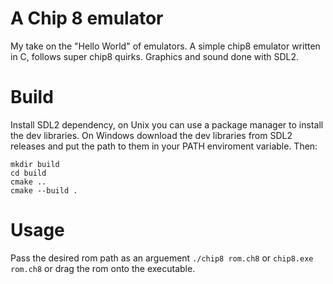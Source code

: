 # A Chip 8 emulator
My take on the "Hello World" of emulators. A simple chip8 emulator written in C, follows super chip8 quirks. Graphics and sound done with SDL2.

# Build
Install SDL2 dependency, on Unix you can use a package manager to install the dev libraries. On Windows download the dev libraries from SDL2 releases and put the path to them in your PATH enviroment variable. Then:
```cd chip8_emulator
mkdir build
cd build
cmake ..
cmake --build .
```

# Usage
Pass the desired rom path as an arguement
`./chip8 rom.ch8`
or
`chip8.exe rom.ch8`
or drag the rom onto the executable.

